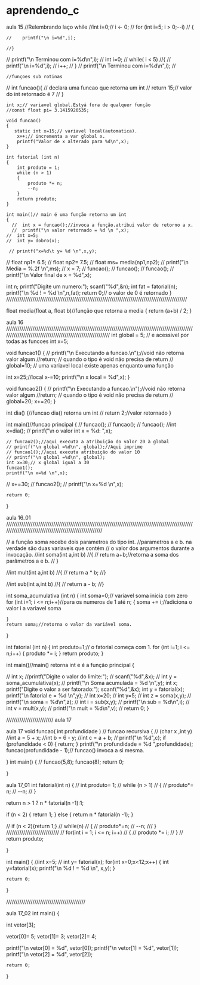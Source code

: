 # aprendendo_c
aula 15
//Relembrando laço while
    //int i=0;// i <- 0;
   // for (int i=5; i > 0;--i)
   // {

    //    printf("\n i=%d",i);

    //}
//    printf("\n Terminou com i=%d\n",i);
   // int i=0;
   // while( i < 5)
//{
    //    printf("\n i=%d",i);
    //    i++;
   // }
   // printf("\n Terminou com i=%d\n",i);
//


    //funçoes sub rotinas
   // int funcao(){ // declara uma funcao que retorna um int
  //  return 15;// valor do int retornado é 7
  //  }

    int x;// variavel global.Estyá fora de qualquer função
    //const float pi= 3.1415926535;

    void funcao()
    {
       static int x=15;// variavel local(automatica).
        x++;// incrementa a var global x.
        printf("Valor de x alterado para %d\n",x);
    }

    int fatorial (int n)
    {
        int produto = 1;
        while (n > 1)
        {
            produto *= n;
            --n;
        }
        return produto;
    }

    int main()// main é uma função retorna um int
    {
      //  int x = funcao();//invoca a função.atribui valor de retorno a x.
      //  printf("\n valor retornado = %d \n ",x);
    //  int x=5;
    //  int y= dobro(x);

     // printf("x=%d\t y= %d \n",x,y);



   //  float np1= 6.5;
    // float np2= 7.5;
    // float ms= media(np1,np2);
   //  printf("\n Media = %.2f \n",ms);
 //  x = 7;
  // funcao();
  // funcao();
  // funcao();
  // printf("\n Valor final de  x = %d",x);

   int n;
   printf("Digite um numero:");
   scanf("%d",&n);
   int fat = fatorial(n);
   printf("\n %d ! = %d \n",n,fat);
    return 0;// o valor de 0 é retornado
}
////////////////////////////////////////////////////////////////////////////////////////////////

float media(float a, float b)//função que retorna a media
   {
       return (a+b) / 2;
   }





































aula 16 //////////////////////////////////////////////////////////////////////////////////////////////////////////////////////////////////////////////////////////
int global = 5; // e acessivel por todas as funcoes
 int x=5;

 void funcao1()
 {
   //  printf("\n Executando a funcao.\n");//void não retorna valor algum
     //return; // quando o tipo é void não precisa de return
    // global=10;
    // uma variavel local existe apenas enquanto uma função

   int x=25;//local
    x-=10;
    printf("\n x local = %d",x);
 }

  void funcao2()
 {
   //  printf("\n Executando a funcao.\n");//void não retorna valor algum
     //return; // quando o tipo é void não precisa de return
    // global=20;
    x+=20;
 }

 int dia()
 {//funcao dia() retorna um int
 // return 2;//valor retornado
 }





int main()//funcao principal
{
   // funcao();
   // funcao();
   // funcao();
   //int x=dia();
  // printf("\n o valor int x = %d: ",x);


    // funcao2();//aqui executa a atribuição do valor 20 à global
    // printf("\n global =%d\n", global);//Aqui imprime
    // funcao1();//aqui executa atribuição do valor 10
    // printf("\n global =%d\n", global);
    int x=30;// x global igual a 30
    funcao1();
    printf("\n x=%d \n",x);
   // x+=30;
   // funcao2();
   // printf("\n x=%d \n",x);

    return 0;
}



aula 16_01   //////////////////////////////////////////////////////////////////////////////////////////////////////////////////////////////////////////////////////




// a função soma recebe dois parametros do tipo int.
//parametros a e b. na verdade são duas variaveis que contém
// o valor dos argumentos durante a invocação.
  //int soma(int a,int b)
 //{
  //  return a+b;//retorna a soma dos parâmetros a e b.
//  }

//int mult(int a,int b)
//{
 //   return a * b;
//}

//int sub(int a,int b)
//{
 //   return a - b;
//}

int soma_acumulativa (int n)
{
    int soma=0;// variavel soma inicia com zero
    for (int i=1; i <= n;i++)//para os numeros de 1 até n;
    {
        soma += i;//adiciona o valor i a variavel soma

    }
    return soma;//retorna o valor da variável soma.

}

int fatorial (int n)
{
    int produto=1;// o fatorial começa com 1.
    for (int i=1; i <= n;i++)
    {
        produto *= i;
    }
    return produto;
}





int main()//main() retorna int e é a função principal
{

   // int x;
    //printf("Digite o valor do limite:");
   // scanf("%d",&x);
   // int y = soma_acumulativa(x);
   // printf("\n Soma acumulada = %d \n",y);
    int x;
    printf("Digite o valor a ser fatorado:");
    scanf("%d",&x);
    int y = fatorial(x);
    printf("\n fatorial e = %d \n",y);
  //  int x=20;
  //  int y=5;
  //  int z = soma(x,y);
   // printf("\n soma = %d\n",z);
  //  int i = sub(x,y);
  //  printf("\n sub = %d\n",i);
  //  int v = mult(x,y);
  //  printf("\n mult = %d\n",v);
//
    return 0;
}





///////////////////////// aula 17 

aula 17 
void funcao( int profundidade ) // funcao recursiva
{
    // (char x ,int y)
    //int a = 5 + x;
    //int b = 6 - y;
    //int c = a + b;
   // printf("\n %d",c);
   if (profundidade < 0)
   {
       return;
   }
   printf("\n profundidade = %d ",profundidade);
   funcao(profundidade - 1);// funcao() invoca a si mesma.

}
int main()
{
    // funcao(5,8);
    funcao(8);
    return 0;



}


aula 17_01
int fatorial(int n)
{
   // int produto= 1;
   // while (n > 1)
   // {
    //    produto*= n;
    //    --n;
   // }

   return n > 1 ? n * fatorial(n -1):1;

   if (n < 2)
   {
       return 1;
   }
   else
   {
       return n * fatorial(n -1);
   }



   // if (n < 2){return 1;}
   // while(n)
   // {
    //    produto*=n;
   //     --n;
  ///  }
  ////////////////////////////
   // for(int i = 1; i <= n; i++)
  //  {
   //     produto *= i;
  //  }
//    return produto;

}

int main()
{
    //int x=5;
   // int y= fatorial(x);
    for(int x=0;x<12;x++)
    {
        int y=fatorial(x);
          printf("\n %d ! = %d \n", x,y);
    }


    return 0;
}




//////////////////////////////////////////

aula 17_02
int main()
{

 int vetor[3];

 vetor[0]= 5;
 vetor[1]= 3;
 vetor[2]= 4;
 
 printf("\n vetor[0] = %d", vetor[0]);
printf("\n vetor[1] = %d", vetor[1]);
printf("\n vetor[2] = %d", vetor[2]);

    return 0;
}






